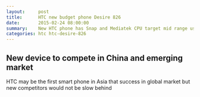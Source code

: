 ```yaml
---
layout:     post
title:      HTC new budget phone Desire 826
date:       2015-02-24 08:00:00
summary:    New HTC phone has Snap and Mediatek CPU target mid range users
categories: htc htc-desire-826
---
```


## New device to compete in China and emerging market

HTC may be the first smart phone in Asia that success in global market but new competitors would not be slow behind
